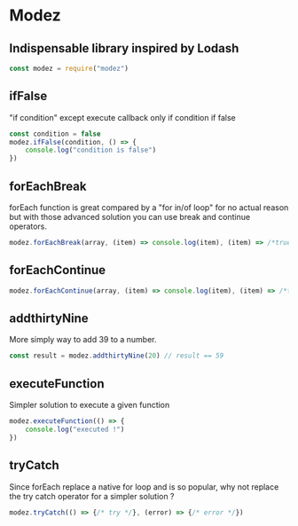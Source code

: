# Modez

## Indispensable library inspired by Lodash



```javascript
const modez = require("modez")
```


## ifFalse

"if condition" except execute callback only if condition if false 

```javascript
const condition = false 
modez.ifFalse(condition, () => {
    console.log("condition is false")
})
```

## forEachBreak

forEach function is great compared by a "for in/of loop" for no actual reason but with those advanced solution you can use break and continue operators.

```javascript
modez.forEachBreak(array, (item) => console.log(item), (item) => /*true here == break*/ )
```

## forEachContinue

```javascript
modez.forEachContinue(array, (item) => console.log(item), (item) => /*true here == continue*/ )
```

## addthirtyNine

More simply way to add 39 to a number.

```javascript
const result = modez.addthirtyNine(20) // result == 59
```

## executeFunction

Simpler solution to execute a given function 

```javascript
modez.executeFunction(() => {
    console.log("executed !")
})
```

## tryCatch

Since forEach replace a native for loop and is so popular, why not replace the try catch operator for a simpler solution ? 

```javascript
modez.tryCatch(() => {/* try */}, (error) => {/* error */})
```